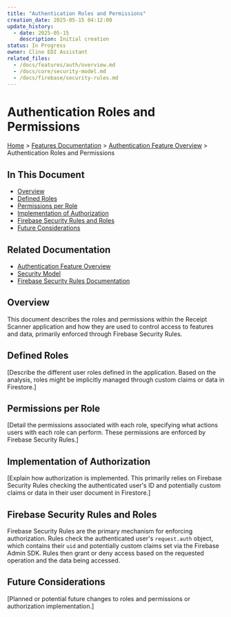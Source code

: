 ```yaml
---
title: "Authentication Roles and Permissions"
creation_date: 2025-05-15 04:12:00
update_history:
  - date: 2025-05-15
    description: Initial creation
status: In Progress
owner: Cline EDI Assistant
related_files:
  - /docs/features/auth/overview.md
  - /docs/core/security-model.md
  - /docs/firebase/security-rules.md
---
```


# Authentication Roles and Permissions

[Home](/docs) > [Features Documentation](/docs/features) > [Authentication Feature Overview](../auth/overview.md) > Authentication Roles and Permissions

## In This Document
- [Overview](#overview)
- [Defined Roles](#defined-roles)
- [Permissions per Role](#permissions-per-role)
- [Implementation of Authorization](#implementation-of-authorization)
- [Firebase Security Rules and Roles](#firebase-security-rules-and-roles)
- [Future Considerations](#future-considerations)

## Related Documentation
- [Authentication Feature Overview](./overview.md)
- [Security Model](../../core/security-model.md)
- [Firebase Security Rules Documentation](../../firebase/security-rules.md)

## Overview

This document describes the roles and permissions within the Receipt Scanner application and how they are used to control access to features and data, primarily enforced through Firebase Security Rules.

## Defined Roles

[Describe the different user roles defined in the application. Based on the analysis, roles might be implicitly managed through custom claims or data in Firestore.]

## Permissions per Role

[Detail the permissions associated with each role, specifying what actions users with each role can perform. These permissions are enforced by Firebase Security Rules.]

## Implementation of Authorization

[Explain how authorization is implemented. This primarily relies on Firebase Security Rules checking the authenticated user's ID and potentially custom claims or data in their user document in Firestore.]

## Firebase Security Rules and Roles

Firebase Security Rules are the primary mechanism for enforcing authorization. Rules check the authenticated user's `request.auth` object, which contains their `uid` and potentially custom claims set via the Firebase Admin SDK. Rules then grant or deny access based on the requested operation and the data being accessed.

## Future Considerations

[Planned or potential future changes to roles and permissions or authorization implementation.]
